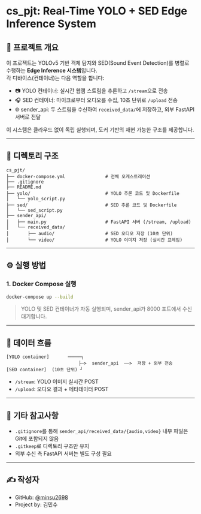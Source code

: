 # cs_pjt: Real-Time YOLO + SED Edge Inference System

## 📌 프로젝트 개요

이 프로젝트는 YOLOv5 기반 객체 탐지와 SED(Sound Event Detection)를 병렬로 수행하는 **Edge Inference 시스템**입니다.  
각 디바이스(컨테이너)는 다음 역할을 합니다:

- 📷 YOLO 컨테이너: 실시간 웹캠 스트림을 추론하고 `/stream`으로 전송
- 🎧 SED 컨테이너: 마이크로부터 오디오를 수집, 10초 단위로 `/upload` 전송
- 🌐 sender_api: 두 스트림을 수신하여 `received_data/`에 저장하고, 외부 FastAPI 서버로 전달

이 시스템은 클라우드 없이 독립 실행되며, 도커 기반의 재현 가능한 구조를 제공합니다.

---

## 📂 디렉토리 구조

```
cs_pjt/
├── docker-compose.yml               # 전체 오케스트레이션
├── .gitignore
├── README.md
├── yolo/                            # YOLO 추론 코드 및 Dockerfile
│   └── yolo_script.py
├── sed/                             # SED 추론 코드 및 Dockerfile
│   └── sed_script.py
├── sender_api/
│   ├── main.py                      # FastAPI 서버 (/stream, /upload)
│   └── received_data/
│       ├── audio/                   # SED 오디오 저장 (10초 단위)
│       └── video/                   # YOLO 이미지 저장 (실시간 프레임)
```

---

## ⚙️ 실행 방법

### 1. Docker Compose 실행

```bash
docker-compose up --build
```

> YOLO 및 SED 컨테이너가 자동 실행되며, sender_api가 8000 포트에서 수신 대기합니다.

---

## 🔁 데이터 흐름

```text
[YOLO container]       ─────┐
                           ├─>  sender_api  ──>  저장 + 외부 전송
[SED container]  (10초 단위) ┘
```

- `/stream`: YOLO 이미지 실시간 POST
- `/upload`: 오디오 결과 + 메타데이터 POST

---

## 📄 기타 참고사항

- `.gitignore`를 통해 `sender_api/received_data/{audio,video}` 내부 파일은 Git에 포함되지 않음
- `.gitkeep`로 디렉토리 구조만 유지
- 외부 수신 측 FastAPI 서버는 별도 구성 필요

---

## ✍️ 작성자

- GitHub: [@minsu2698](https://github.com/minsu2698)
- Project by: 김민수
